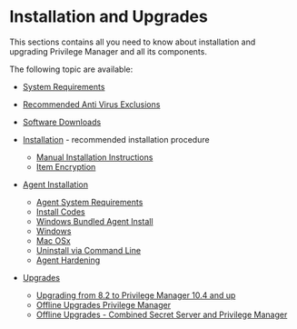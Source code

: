 [title]: # (Installation and Upgrades)
[tags]: # (setup)
[priority]: # (1500)
# Installation and Upgrades

This sections contains all you need to know about installation and upgrading Privilege Manager and all its components.

The following topic are available:

* [System Requirements](sysreq.md)
* [Recommended Anti Virus Exclusions](antivirus-exclusions.md)
* [Software Downloads](sw-downloads.md)
* [Installation](installation/index.md) - recommended installation procedure
  * [Manual Installation Instructions](installation/installation-adv.md)
  * [Item Encryption](installation/item-encryption.md)
* [Agent Installation](agents/index.md)
  * [Agent System Requirements](agents/agent-sysreq.md)
  * [Install Codes](agents/installcode.md)
  * [Windows Bundled Agent Install](agents/agent-inst-win-bundel.md)
  * [Windows](agents/agent-inst-win.md)
  * [Mac OSx](agents/agent-inst-mac.md)
  * [Uninstall via Command Line](agents/agent-uninstall-cmd.md)
  * [Agent Hardening](agents/agent-hardening.md)

* [Upgrades](upgrades/index.md)
  * [Upgrading from 8.2 to Privilege Manager 10.4 and up](upgrades/upgrades-version-8.md)
  * [Offline Upgrades Privilege Manager](upgrades/offline-upgrade.md)
  * [Offline Upgrades - Combined Secret Server and Privilege Manager](upgrades/offline-upgrades-combined.md)
